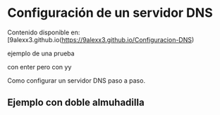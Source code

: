 # Configuración de un servidor DNS
Contenido disponible en: [9alexx3.github.io(https://9alexx3.github.io/Configuracion-DNS)

ejemplo de una
prueba

con enter pero
con
yy

Como configurar un servidor DNS paso a paso.
## Ejemplo con doble almuhadilla
